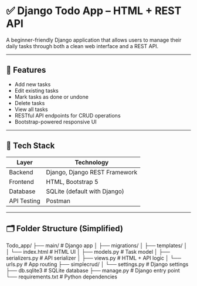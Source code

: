 # ✅ Django Todo App – HTML + REST API

A beginner-friendly Django application that allows users to manage their daily tasks through both a clean web interface and a REST API.

---

## 📌 Features

- Add new tasks
- Edit existing tasks
- Mark tasks as done or undone
- Delete tasks
- View all tasks
- RESTful API endpoints for CRUD operations
- Bootstrap-powered responsive UI

---

## 🧰 Tech Stack

| Layer        | Technology               |
|--------------|---------------------------|
| Backend      | Django, Django REST Framework |
| Frontend     | HTML, Bootstrap 5         |
| Database     | SQLite (default with Django) |
| API Testing  | Postman                   |

---

## 🗂 Folder Structure (Simplified)

Todo_app/
├── main/ # Django app
│ ├── migrations/
│ ├── templates/
│ │ └── index.html # HTML UI
│ ├── models.py # Task model
│ ├── serializers.py # API serializer
│ ├── views.py # HTML + API logic
│ └── urls.py # App routing
├── simplecrud/
│ └── settings.py # Django settings
├── db.sqlite3 # SQLite database
├── manage.py # Django entry point
└── requirements.txt # Python dependencies
